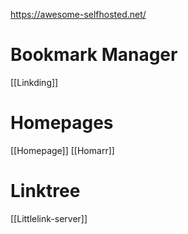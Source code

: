 https://awesome-selfhosted.net/
# Bookmark Manager
[[Linkding]]

# Homepages
[[Homepage]]
[[Homarr]]

# Linktree
[[Littlelink-server]]